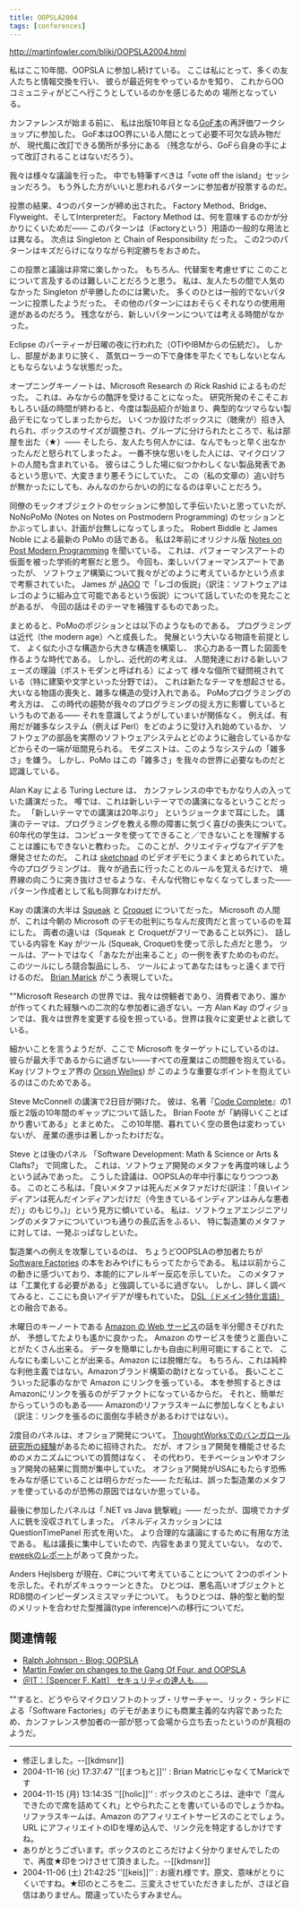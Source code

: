 ```yaml
---
title: OOPSLA2004
tags: [conferences]
---
```


http://martinfowler.com/bliki/OOPSLA2004.html

私はここ10年間、OOPSLA に参加し続けている。
ここは私にとって、多くの友人たちと情報交換を行い、
彼らが最近何をやっているかを知り、
これからOOコミュニティがどこへ行こうとしているのかを感じるための
場所となっている。

カンファレンスが始まる前に、
私は出版10年目となる[GoF本](http://www.amazon.com/exec/obidos/tg/detail/-/0201633612)の再評価ワークショップに参加した。
GoF本はOO界にいる人間にとって必要不可欠な読み物だが、
現代風に改訂できる箇所が多分にある
（残念ながら、GoFら自身の手によって改訂されることはないだろう）。

我々は様々な議論を行った。
中でも特筆すべきは「vote off the island」セッションだろう。
もう外した方がいいと思われるパターンに参加者が投票するのだ。

投票の結果、4つのパターンが締め出された。
Factory Method、Bridge、Flyweight、そしてInterpreterだ。
Factory Method は、何を意味するのかが分かりにくいためだ——
このパターンは（Factoryという）用語の一般的な用法とは異なる。
次点は Singleton と Chain of Responsibility だった。
この2つのパターンはキズだらけになりながら判定勝ちをおさめた。

この投票と議論は非常に楽しかった。
もちろん、代替案を考慮せずに
このことについて言及するのは難しいことだろうと思う。
私は、友人たちの間で人気のなかった Singleton が辛勝したのには驚いた。
多くのひとは一般的でないパターンに投票したようだった。
その他のパターンにはおそらくそれなりの使用用途があるのだろう。
残念ながら、新しいパターンについては考える時間がなかった。

Eclipse のパーティーが日曜の夜に行われた（OTIやIBMからの伝統だ）。
しかし、部屋があまりに狭く、
蒸気ローラーの下で身体を平たくでもしないとなんともならないような状態だった。

オープニングキーノートは、Microsoft Research の Rick Rashid によるものだった。
これは、みなからの酷評を受けることになった。
研究所発のそこそこおもしろい話の時間が終わると、今度は製品紹介が始まり、典型的なツマらない製品デモになってしまったからだ。
いくつか設けたボックスに（聴衆が）招き入れられ、ボックスのサイズが調整され、グループに分けられたところで、私は部屋を出た（★）——
そしたら、友人たち何人かには、なんでもっと早く出なかったんだと怒られてしまったよ。
一番不快な思いをした人には、マイクロソフトの人間も含まれている。
彼らはこうした場に似つかわしくない製品発表であるという思いで、大変きまり悪そうにしていた。
この（私の文章の）追い討ちが無かったにしても、みんなのからかいの的になるのは辛いことだろう。

同僚のモックオブジェクトのセッションに参加して手伝いたいと思っていたが、
NoNoPoMo (Notes on Notes on Postmodern Programming) のセッションと
かぶってしまい、計画が台無しになってしまった。
Robert Biddle と James Noble による最新の PoMo の話である。
私は2年前にオリジナル版 [Notes on Post Modern Programming](http://www.mcs.vuw.ac.nz/comp/Publications/CS-TR-02-9.abs.html) を聞いている。
これは、パフォーマンスアートの仮面を被った学術的考察だと思う。
今回も、楽しいパフォーマンスアートであったが、
ソフトウェア構築について我々がどのように考えているかという点まで考察されていた。
James が [JAOO](http://www.jaoo.org/) で「レゴの仮説」（訳注：ソフトウェアはレゴのように組み立て可能であるという仮説）について話していたのを見たことがあるが、
今回の話はそのテーマを補強するものであった。

まとめると、PoMoのポジションとは以下のようなものである。
プログラミングは近代（the modern age）へと成長した。
発展という大いなる物語を前提として、
よく似た小さな構造から大きな構造を構築し、
求心力ある一貫した図面を作るような時代である。
しかし、近代的の考えは、
人間発達における新しいフェーズの理論（ポストモダンと呼ばれる）によって
様々な個所で疑問視されている（特に建築や文学といった分野では）。
これは新たなテーマを想起させる。
大いなる物語の喪失と、雑多な構造の受け入れである。
PoMoプログラミングの考え方は、
この時代の趨勢が我々のプログラミングの捉え方に影響しているというものである——
それを意識してようがしていまいが関係なく。
例えば、有用だが雑多なシステム（例えば Perl）をどのように受け入れ始めているか、
ソフトウェアの部品を実際のソフトウェアシステムとどのように融合しているかなどからその一端が垣間見られる。
モダニストは、このようなシステムの「雑多さ」を嫌う。
しかし、PoMo はこの「雑多さ」を我々の世界に必要なものだと認識している。

Alan Kay による Turing Lecture は、
カンファレンスの中でもかなり人の入っていた講演だった。
噂では、これは新しいテーマでの講演になるということだった。
「新しいテーマでの講演は20年ぶり」
というジョークまで耳にした。
講演のテーマは、プログラミングを教える際の障害に気づく喜びの喪失について。
60年代の学生は、コンピュータを使ってできること／できないことを理解することは誰にもできないと教わった。
このことが、クリエイティヴなアイデアを爆発させたのだ。
これは [sketchpad](http://en.wikipedia.org/wiki/Sketchpad) のビデオデモにうまくまとめられていた。
今のプログラミングは、
我々が過去に行ったことのルールを覚えるだけで、
境界線の向こうに突き抜けさせるような、そんな代物じゃなくなってしまった——
パターン作成者として私も同罪なわけだが。

Kay の講演の大半は [Squeak](http://www.squeak.org/) と [Croquet](http://www.opencroquet.org/) についてだった。
Microsoft の人間が、これは今朝の Microsoft のデモの批判にちなんだ皮肉だと言っているのを耳にした。
両者の違いは（Squeak と Croquetがフリーであること以外に）、
話している内容を Kay がツール (Squeak, Croquet)を使って示した点だと思う。
ツールは、アートではなく「あなたが出来ること」の一例を表すためのものだ。
このツールにしろ競合製品にしろ、
ツールによってあなたはもっと遠くまで行けるのだ。
[Brian Marick](http://www.testing.com/cgi-bin/blog/2004/10/29#three-talks) がこう表現していた。

""Microsoft Research の世界では、我々は傍観者であり、消費者であり、誰かが作ってくれた経験への二次的な参加者に過ぎない。一方 Alan Kay のヴィジョンでは、我々は世界を変更する役を担っている。世界は我々に変更せよと欲している。

細かいことを言うようだが、ここで Microsoft をターゲットにしているのは、
彼らが最大手であるからに過ぎない——すべての産業はこの問題を抱えている。
Kay (ソフトウェア界の [Orson Welles](http://pangea.laputan.com/catfish/archives/000055.html)) が
このような重要なポイントを抱えているのはこのためである。

Steve McConnell の講演で2日目が開けた。
彼は、名著『[Code Complete](http://www.amazon.com/exec/obidos/tg/detail/-/0735619670)』の1版と2版の10年間のギャップについて話した。
Brian Foote が「納得いくことばかり書いてある」とまとめた。
この10年間、暮れていく空の景色は変わっていないが、
産業の進歩は著しかったわけだな。

Steve とは後のパネル
「Software Development: Math & Science or Arts & Clafts?」
で同席した。
これは、ソフトウェア開発のメタファを再度吟味しようという試みであった。
こうした詮議は、OOPSLAの年中行事になりつつつある。
このところ私は、「良いメタファは死んだメタファだけだ(訳注：「良いインディアンは死んだインディアンだけだ（今生きているインディアンはみんな悪者だ）」のもじり。)」という見方に傾いている。
私は、ソフトウェアエンジニアリングのメタファについていつも通りの長広舌をふるい、
特に製造業のメタファに対しては、一発ぶっぱなしといた。

製造業への例えを攻撃しているのは、
ちょうどOOPSLAの参加者たちが [Software Factories](http://www.amazon.com/exec/obidos/tg/detail/-/0471202843) の本をおみやげにもらってたからである。
私は以前からこの動きに感づいており、本能的にアレルギー反応を示していた。
このメタファは「工業化する必要がある」と強調しているに過ぎない。
しかし、詳しく調べてみると、ここにも良いアイデアが埋もれていた。
[DSL（ドメイン特化言語）](/DomainSpecificLanguage)との融合である。

木曜日のキーノートである [Amazon の Web サービス](http://www.amazon.com/gp/browse.html/ref=smm_sn_aws/002-5804066-5012036?%5Fencoding=UTF8&node=3435361)の話を半分聞きそびれたが、
予想してたよりも遙かに良かった。
Amazon のサービスを使うと面白いことがたくさん出来る。
データを簡単にしかも自由に利用可能にすることで、
こんなにも楽しいことが出来る。Amazon には脱帽だな。
もちろん、これは純粋な利他主義ではない。Amazonブランド構築の助けとなっている。
長いことこういった記事のなかで Amazon にリンクを張っている。
本を参照するときはAmazonにリンクを張るのがデファクトになっているからだ。
それと、簡単だからっていうのもある——
Amazonのリファラスキームに参加しなくともよい（訳注：リンクを張るのに面倒な手続きがあるわけではない）。

2度目のパネルは、オフショア開発について。
[ThoughtWorksでのバンガロール研究所の経験](http://martinfowler.com/articles/agileOffshore.html)があるために招待された。
だが、オフショア開発を機能させるためのメカニズムについての質問はなく、
その代わり、モチベーションやオフショア開発の結果に質問が集中していた。
オフショア開発がUSAにもたらす恐怖をみなが感じていることは明らかだった——
ただ私は、誤った製造業のメタファを使っているのが恐怖の原因ではないか思っている。

最後に参加したパネルは「.NET vs Java 銃撃戦」——
だったが、国境でカナダ人に銃を没収されてしまった。
パネルディスカッションには QuestionTimePanel 形式を用いた。
より合理的な議論にするために有用な方法である。
私は議長に集中していたので、内容をあまり覚えていない。
なので、[eweekのレポート](http://www.eweek.com/article2/0,1759,1699480,00.asp)があって良かった。

Anders Hejlsberg が現在、C#について考えていることについて
2つのポイントを示した。それがズキュゥゥーンときた。
ひとつは、悪名高いオブジェクトとRDB間のインピーダンスミスマッチについて。
もうひとつは、静的型と動的型のメリットを合わせた型推論(type inference)への移行についてだ。


## 関連情報

* [Ralph Johnson - Blog: OOPSLA](http://www.cincomsmalltalk.com/userblogs/ralph/blogView?showComments=true&entry=3276660385)
* [Martin Fowler on changes to the Gang Of Four, and OOPSLA](http://www.theserverside.com/news/thread.tss?thread_id=29794)
* [＠IT：［Spencer F. Katt］ セキュリティの達人も……](http://www.atmarkit.co.jp/news/katt/2004/katt114.html)

""すると、どうやらマイクロソフトのトップ・リサーチャー、リック・ラシドによる「Software Factories」のデモがあまりにも商業主義的な内容であったため、カンファレンス参加者の一部が怒って会場から立ち去ったというのが真相のようだ。

----


* 修正しました。--[[kdmsnr]]
* 2004-11-16 (火) 17:37:47 ''[[まつもと]]'' : Brian MatricじゃなくてMarickです
* 2004-11-15 (月) 13:14:35 ''[[holic]]'' : ボックスのところは、途中で「混んできたので席を詰めてくれ」とやられたことを書いているのでしょうかね。リファラスキームは、Amazon のアフィリエイトサービスのことでしょう。URL にアフィリエイトのIDを埋め込んで、リンク元を特定するしかけですね。
* ありがとうございます。ボックスのところだけよく分かりませんでしたので、再度★印をつけさせて頂きました。--[[kdmsnr]]
* 2004-11-06 (土) 21:42:25 ''[[keis]]'' : お疲れ様です。原文、意味がとりにくいですね。★印のところを二、三変えさせていただきましたが、さほど自信はありません。間違っていたらすみません。
